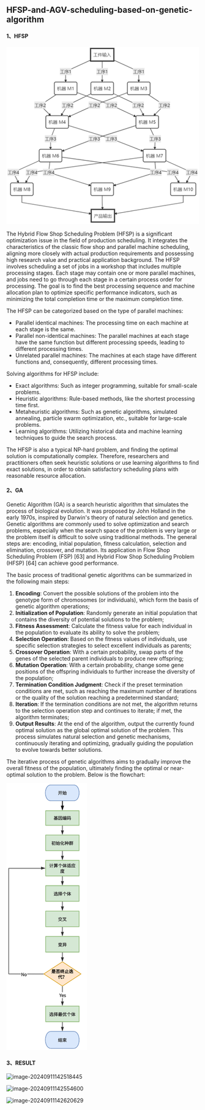 ## HFSP-and-AGV-scheduling-based-on-genetic-algorithm

#### 1、HFSP

![image-20241202141732030](README.assets/image-20241202141732030.png)

The Hybrid Flow Shop Scheduling Problem (HFSP) is a significant optimization issue in the field of production scheduling. It integrates the characteristics of the classic flow shop and parallel machine scheduling, aligning more closely with actual production requirements and possessing high research value and practical application background. The HFSP involves scheduling a set of jobs in a workshop that includes multiple processing stages. Each stage may contain one or more parallel machines, and jobs need to go through each stage in a certain process order for processing. The goal is to find the best processing sequence and machine allocation plan to optimize specific performance indicators, such as minimizing the total completion time or the maximum completion time.

The HFSP can be categorized based on the type of parallel machines:

- Parallel identical machines: The processing time on each machine at each stage is the same.
- Parallel non-identical machines: The parallel machines at each stage have the same function but different processing speeds, leading to different processing times.
- Unrelated parallel machines: The machines at each stage have different functions and, consequently, different processing times.

Solving algorithms for HFSP include:

- Exact algorithms: Such as integer programming, suitable for small-scale problems.
- Heuristic algorithms: Rule-based methods, like the shortest processing time first.
- Metaheuristic algorithms: Such as genetic algorithms, simulated annealing, particle swarm optimization, etc., suitable for large-scale problems.
- Learning algorithms: Utilizing historical data and machine learning techniques to guide the search process.

The HFSP is also a typical NP-hard problem, and finding the optimal solution is computationally complex. Therefore, researchers and practitioners often seek heuristic solutions or use learning algorithms to find exact solutions, in order to obtain satisfactory scheduling plans with reasonable resource allocation.

#### 2、GA

Genetic Algorithm (GA) is a search heuristic algorithm that simulates the process of biological evolution. It was proposed by John Holland in the early 1970s, inspired by Darwin's theory of natural selection and genetics. Genetic algorithms are commonly used to solve optimization and search problems, especially when the search space of the problem is very large or the problem itself is difficult to solve using traditional methods. The general steps are: encoding, initial population, fitness calculation, selection and elimination, crossover, and mutation. Its application in Flow Shop Scheduling Problem (FSP) [63] and Hybrid Flow Shop Scheduling Problem (HFSP) [64] can achieve good performance.

The basic process of traditional genetic algorithms can be summarized in the following main steps:

1. **Encoding**: Convert the possible solutions of the problem into the genotype form of chromosomes (or individuals), which form the basis of genetic algorithm operations;
2. **Initialization of Population**: Randomly generate an initial population that contains the diversity of potential solutions to the problem;
3. **Fitness Assessment**: Calculate the fitness value for each individual in the population to evaluate its ability to solve the problem;
4. **Selection Operation**: Based on the fitness values of individuals, use specific selection strategies to select excellent individuals as parents;
5. **Crossover Operation**: With a certain probability, swap parts of the genes of the selected parent individuals to produce new offspring;
6. **Mutation Operation**: With a certain probability, change some gene positions of the offspring individuals to further increase the diversity of the population;
7. **Termination Condition Judgment**: Check if the preset termination conditions are met, such as reaching the maximum number of iterations or the quality of the solution reaching a predetermined standard;
8. **Iteration**: If the termination conditions are not met, the algorithm returns to the selection operation step and continues to iterate; if met, the algorithm terminates;
9. **Output Results**: At the end of the algorithm, output the currently found optimal solution as the global optimal solution of the problem. This process simulates natural selection and genetic mechanisms, continuously iterating and optimizing, gradually guiding the population to evolve towards better solutions.

The iterative process of genetic algorithms aims to gradually improve the overall fitness of the population, ultimately finding the optimal or near-optimal solution to the problem. Below is the flowchart:

![image-20241202141955285](README.assets/image-20241202141955285.png)

#### 3、RESULT



![image-20240911142518445](https://gitee.com/xiahuayan/public-image-lab/raw/master/img/202409111425416.png)

![image-20240911142554600](https://gitee.com/xiahuayan/public-image-lab/raw/master/img/202409111425216.png)



![image-20240911142620629](https://gitee.com/xiahuayan/public-image-lab/raw/master/img/202409111426221.png)

